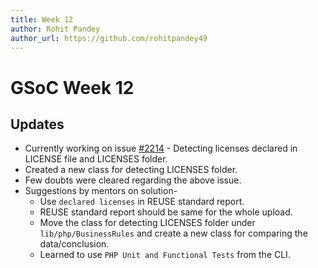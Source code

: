 ```yaml
---
title: Week 12
author: Rohit Pandey
author_url: https://github.com/rohitpandey49
---
```


# GSoC Week 12

## Updates

- Currently working on issue [#2214](https://github.com/fossology/fossology/issues/2214) - Detecting licenses declared in LICENSE file and LICENSES folder.
- Created a new class for detecting LICENSES folder.
- Few doubts were cleared regarding the above issue.
- Suggestions by mentors on solution-
    - Use `declared licenses` in REUSE standard report.
    - REUSE standard report should be same for the whole upload.
    - Move the class for detecting LICENSES folder under `lib/php/BusinessRules` and create a new class for comparing the data/conclusion.
    - Learned to use `PHP Unit and Functional Tests` from the CLI.